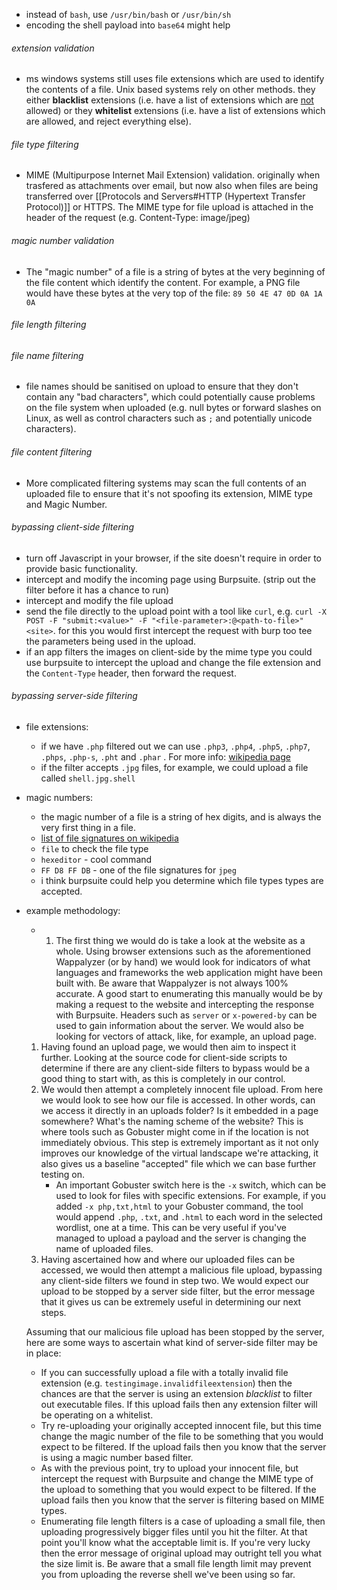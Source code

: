 - instead of `bash`, use `/usr/bin/bash` or `/usr/bin/sh`
- encoding the shell payload into `base64` might help
###### extension validation
- ms windows systems still uses file extensions which are used to identify the contents of a file. Unix based systems rely on other methods. they either **blacklist** extensions (i.e. have a list of extensions which are <u>not</u> allowed) or they **whitelist** extensions (i.e. have a list of extensions which are allowed, and reject everything else).

###### file type filtering
- MIME (Multipurpose Internet Mail Extension) validation. originally when trasfered as attachments over email, but now also when files are being transferred over [[Protocols and Servers#HTTP (Hypertext Transfer Protocol)]] or HTTPS. The MIME type for file upload is attached in the header of the request (e.g. Content-Type: image/jpeg)

###### magic number validation
- The "magic number" of a file is a string of bytes at the very beginning of the file content which identify the content. For example, a PNG file would have these bytes at the very top of the file: `89 50 4E 47 0D 0A 1A 0A`

###### file length filtering

###### file name filtering
-  file names should be sanitised on upload to ensure that they don't contain any "bad characters", which could potentially cause problems on the file system when uploaded (e.g. null bytes or forward slashes on Linux, as well as control characters such as `;` and potentially unicode characters).

###### file content filtering
-  More complicated filtering systems may scan the full contents of an uploaded file to ensure that it's not spoofing its extension, MIME type and Magic Number.

###### bypassing client-side filtering
-  turn off Javascript in your browser, if the site doesn't require in order to provide basic functionality.
-  intercept and modify the incoming page using Burpsuite. (strip out the filter before it has a chance to run)
-  intercept and modify the file upload
-  send the file directly to the upload point with a tool like `curl`, e.g. `curl -X POST -F "submit:<value>" -F "<file-parameter>:@<path-to-file>" <site>`. for this you would first intercept the request with burp too tee the parameters being used in the upload.
- if an app filters the images on client-side by the mime type you could use burpsuite to intercept the upload and change the file extension and the `Content-Type` header, then forward the request.
###### bypassing server-side filtering
 - file extensions:
	- if we have `.php` filtered out we can use `.php3`, `.php4`, `.php5`, `.php7`, `.phps`, `.php-s`, `.pht` and `.phar` . For more info: [wikipedia page](https://en.wikipedia.org/wiki/PHP)
	- if the filter accepts `.jpg` files, for example, we could upload a file called `shell.jpg.shell`
-  magic numbers:
	-  the magic number of a file is a string of hex digits, and is always the very first thing in a file.
	- [list of file signatures on wikipedia](https://en.wikipedia.org/wiki/List_of_file_signatures)
	- `file` to check the file type
	- `hexeditor` - cool command
	- `FF D8 FF DB` - one of the file signatures for `jpeg`
	-  i think burpsuite could help you determine which file types types are accepted.
-  example methodology:
	- 1. The first thing we would do is take a look at the website as a whole. Using browser extensions such as the aforementioned Wappalyzer (or by hand) we would look for indicators of what languages and frameworks the web application might have been built with. Be aware that Wappalyzer is not always 100% accurate. A good start to enumerating this manually would be by making a request to the website and intercepting the response with Burpsuite. Headers such as `server` or `x-powered-by` can be used to gain information about the server. We would also be looking for vectors of attack, like, for example, an upload page.  
    
	1. Having found an upload page, we would then aim to inspect it further. Looking at the source code for client-side scripts to determine if there are any client-side filters to bypass would be a good thing to start with, as this is completely in our control.
	2. We would then attempt a completely innocent file upload. From here we would look to see how our file is accessed. In other words, can we access it directly in an uploads folder? Is it embedded in a page somewhere? What's the naming scheme of the website? This is where tools such as Gobuster might come in if the location is not immediately obvious. This step is extremely important as it not only improves our knowledge of the virtual landscape we're attacking, it also gives us a baseline "accepted" file which we can base further testing on.
	    - An important Gobuster switch here is the `-x` switch, which can be used to look for files with specific extensions. For example, if you added `-x php,txt,html` to your Gobuster command, the tool would append `.php`, `.txt`, and `.html` to each word in the selected wordlist, one at a time. This can be very useful if you've managed to upload a payload and the server is changing the name of uploaded files.
	3. Having ascertained how and where our uploaded files can be accessed, we would then attempt a malicious file upload, bypassing any client-side filters we found in step two. We would expect our upload to be stopped by a server side filter, but the error message that it gives us can be extremely useful in determining our next steps.
	
	Assuming that our malicious file upload has been stopped by the server, here are some ways to ascertain what kind of server-side filter may be in place:
	
	- If you can successfully upload a file with a totally invalid file extension (e.g. `testingimage.invalidfileextension`) then the chances are that the server is using an extension _blacklist_ to filter out executable files. If this upload fails then any extension filter will be operating on a whitelist.
	- Try re-uploading your originally accepted innocent file, but this time change the magic number of the file to be something that you would expect to be filtered. If the upload fails then you know that the server is using a magic number based filter.
	- As with the previous point, try to upload your innocent file, but intercept the request with Burpsuite and change the MIME type of the upload to something that you would expect to be filtered. If the upload fails then you know that the server is filtering based on MIME types.
	- Enumerating file length filters is a case of uploading a small file, then uploading progressively bigger files until you hit the filter. At that point you'll know what the acceptable limit is. If you're very lucky then the error message of original upload may outright tell you what the size limit is. Be aware that a small file length limit may prevent you from uploading the reverse shell we've been using so far.

